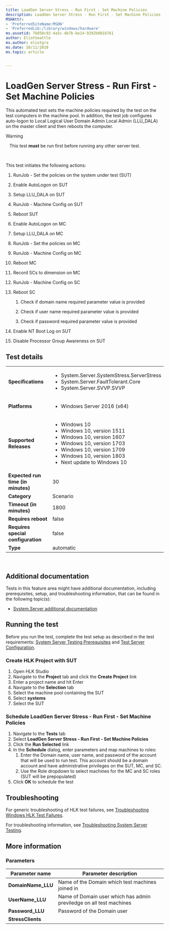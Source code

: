 ```yaml
---
title: LoadGen Server Stress - Run First - Set Machine Policies
description: LoadGen Server Stress - Run First - Set Machine Policies
MSHAttr:
- 'PreferredSiteName:MSDN'
- 'PreferredLib:/library/windows/hardware'
ms.assetid: 76850c92-4a5c-4b7b-be14-9292b081b761
author: EliotSeattle
ms.author: eliotgra
ms.date: 10/11/2018
ms.topic: article


---
```


# <span id="p_hlk_test.318d804e-aa8f-4ffb-8ce2-963cea2f1a40"></span>LoadGen Server Stress - Run First - Set Machine Policies


This automated test sets the machine policies required by the test on the test computers in the machine pool. In addition, the test job configures auto-logon to Local Logical User Domain Admin Local Admin (LLU\_DALA) on the master client and then reboots the computer.

>[!WARNING]
>  
This test **must** be run first before running any other server test.

 

This test initiates the following actions:

1.  RunJob - Set the policies on the system under test (SUT)

2.  Enable AutoLogon on SUT

3.  Setup LLU\_DALA on SUT

4.  RunJob - Machine Config on SUT

5.  Reboot SUT

6.  Enable AutoLogon on MC

7.  Setup LLU\_DALA on MC

8.  RunJob - Set the policies on MC

9.  RunJob - Machine Config on MC

10. Reboot MC

11. Record SCs to dimension on MC

12. RunJob - Machine Config on SC

13. Reboot SC

    1.  Check if domain name required parameter value is provided

    2.  Check if user name required parameter value is provided

    3.  Check if password required parameter value is provided

14. Enable NT Boot Log on SUT

15. Disable Processor Group Awareness on SUT

## Test details
|||
|---|---|
| **Specifications**  | <ul><li>System.Server.SystemStress.ServerStress</li><li>System.Server.FaultTolerant.Core</li><li>System.Server.SVVP.SVVP</li></ul> |  
| **Platforms**   | <ul><li>Windows Server 2016 (x64)</li></ul> |
| **Supported Releases** | <ul><li>Windows 10</li><li>Windows 10, version 1511</li><li>Windows 10, version 1607</li><li>Windows 10, version 1703</li><li>Windows 10, version 1709</li><li>Windows 10, version 1803</li><li>Next update to Windows 10</li></ul> |
|**Expected run time (in minutes)**| 30 |
|**Category**| Scenario |
|**Timeout (in minutes)**| 1800 |
|**Requires reboot**| false |
|**Requires special configuration**| false |
|**Type**| automatic |

 

## <span id="Additional_documentation"></span><span id="additional_documentation"></span><span id="ADDITIONAL_DOCUMENTATION"></span>Additional documentation


Tests in this feature area might have additional documentation, including prerequisites, setup, and troubleshooting information, that can be found in the following topic(s):

-   [System.Server additional documentation](system-server-additional-documentation.md)

## <span id="Running_the_test"></span><span id="running_the_test"></span><span id="RUNNING_THE_TEST"></span>Running the test


Before you run the test, complete the test setup as described in the test requirements: [System Server Testing Prerequisites](system-server-testing-prerequisites.md) and [Test Server Configuration](test-server-configuration.md).

### <span id="Create_HLK_Project_with_SUT"></span><span id="create_hlk_project_with_sut"></span><span id="CREATE_HLK_PROJECT_WITH_SUT"></span>Create HLK Project with SUT

1.  Open HLK Studio
2.  Navigate to the **Project** tab and click the **Create Project** link
3.  Enter a project name and hit Enter
4.  Navigate to the **Selection** tab
5.  Select the machine pool containing the SUT
6.  Select **systems**
7.  Select the SUT

### <span id="Schedule_LoadGen_Server_Stress_-_Run_First_-_Set_Machine_Policies"></span><span id="schedule_loadgen_server_stress_-_run_first_-_set_machine_policies"></span><span id="SCHEDULE_LOADGEN_SERVER_STRESS_-_RUN_FIRST_-_SET_MACHINE_POLICIES"></span>Schedule LoadGen Server Stress - Run First - Set Machine Policies

1.  Navigate to the **Tests** tab
2.  Select **LoadGen Server Stress - Run First - Set Machine Policies**
3.  Click the **Run Selected** link
4.  In the **Schedule** dialog, enter parameters and map machines to roles:
    1.  Enter the Domain name, user name, and password of the account that will be used to run test. This account should be a domain account and have administrative privileges on the SUT, MC, and SC.
    2.  Use the Role dropdown to select machines for the MC and SC roles (SUT will be prepopulated)
5.  Click **OK** to schedule the test

## <span id="Troubleshooting"></span><span id="troubleshooting"></span><span id="TROUBLESHOOTING"></span>Troubleshooting


For generic troubleshooting of HLK test failures, see [Troubleshooting Windows HLK Test Failures](..\user\troubleshooting-windows-hlk-test-failures.md).

For troubleshooting information, see [Troubleshooting System Server Testing](troubleshooting-system-server-testing.md).

## <span id="More_information"></span><span id="more_information"></span><span id="MORE_INFORMATION"></span>More information


### <span id="Parameters"></span><span id="parameters"></span><span id="PARAMETERS"></span>Parameters

| Parameter name      | Parameter description                                               |
|---------------------|---------------------------------------------------------------------|
| **DomainName\_LLU** | Name of the Domain which test machines joined in                    |
| **UserName\_LLU**   | Name of Domain user which has admin previledge on all test machines |
| **Password\_LLU**   | Password of the Domain user                                         |
| **StressClients**   |                                                                     |

 

 

 






